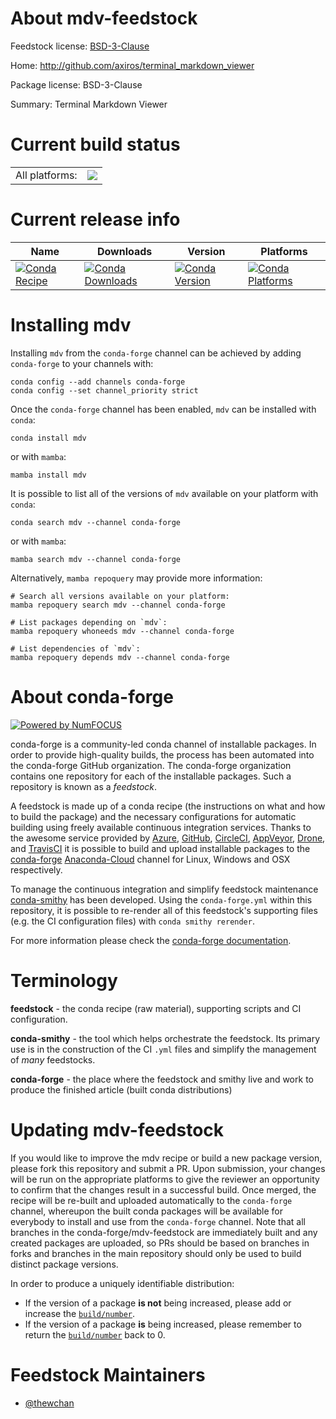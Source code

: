 About mdv-feedstock
===================

Feedstock license: [BSD-3-Clause](https://github.com/conda-forge/mdv-feedstock/blob/main/LICENSE.txt)

Home: http://github.com/axiros/terminal_markdown_viewer

Package license: BSD-3-Clause

Summary: Terminal Markdown Viewer

Current build status
====================


<table><tr><td>All platforms:</td>
    <td>
      <a href="https://dev.azure.com/conda-forge/feedstock-builds/_build/latest?definitionId=14145&branchName=main">
        <img src="https://dev.azure.com/conda-forge/feedstock-builds/_apis/build/status/mdv-feedstock?branchName=main">
      </a>
    </td>
  </tr>
</table>

Current release info
====================

| Name | Downloads | Version | Platforms |
| --- | --- | --- | --- |
| [![Conda Recipe](https://img.shields.io/badge/recipe-mdv-green.svg)](https://anaconda.org/conda-forge/mdv) | [![Conda Downloads](https://img.shields.io/conda/dn/conda-forge/mdv.svg)](https://anaconda.org/conda-forge/mdv) | [![Conda Version](https://img.shields.io/conda/vn/conda-forge/mdv.svg)](https://anaconda.org/conda-forge/mdv) | [![Conda Platforms](https://img.shields.io/conda/pn/conda-forge/mdv.svg)](https://anaconda.org/conda-forge/mdv) |

Installing mdv
==============

Installing `mdv` from the `conda-forge` channel can be achieved by adding `conda-forge` to your channels with:

```
conda config --add channels conda-forge
conda config --set channel_priority strict
```

Once the `conda-forge` channel has been enabled, `mdv` can be installed with `conda`:

```
conda install mdv
```

or with `mamba`:

```
mamba install mdv
```

It is possible to list all of the versions of `mdv` available on your platform with `conda`:

```
conda search mdv --channel conda-forge
```

or with `mamba`:

```
mamba search mdv --channel conda-forge
```

Alternatively, `mamba repoquery` may provide more information:

```
# Search all versions available on your platform:
mamba repoquery search mdv --channel conda-forge

# List packages depending on `mdv`:
mamba repoquery whoneeds mdv --channel conda-forge

# List dependencies of `mdv`:
mamba repoquery depends mdv --channel conda-forge
```


About conda-forge
=================

[![Powered by
NumFOCUS](https://img.shields.io/badge/powered%20by-NumFOCUS-orange.svg?style=flat&colorA=E1523D&colorB=007D8A)](https://numfocus.org)

conda-forge is a community-led conda channel of installable packages.
In order to provide high-quality builds, the process has been automated into the
conda-forge GitHub organization. The conda-forge organization contains one repository
for each of the installable packages. Such a repository is known as a *feedstock*.

A feedstock is made up of a conda recipe (the instructions on what and how to build
the package) and the necessary configurations for automatic building using freely
available continuous integration services. Thanks to the awesome service provided by
[Azure](https://azure.microsoft.com/en-us/services/devops/), [GitHub](https://github.com/),
[CircleCI](https://circleci.com/), [AppVeyor](https://www.appveyor.com/),
[Drone](https://cloud.drone.io/welcome), and [TravisCI](https://travis-ci.com/)
it is possible to build and upload installable packages to the
[conda-forge](https://anaconda.org/conda-forge) [Anaconda-Cloud](https://anaconda.org/)
channel for Linux, Windows and OSX respectively.

To manage the continuous integration and simplify feedstock maintenance
[conda-smithy](https://github.com/conda-forge/conda-smithy) has been developed.
Using the ``conda-forge.yml`` within this repository, it is possible to re-render all of
this feedstock's supporting files (e.g. the CI configuration files) with ``conda smithy rerender``.

For more information please check the [conda-forge documentation](https://conda-forge.org/docs/).

Terminology
===========

**feedstock** - the conda recipe (raw material), supporting scripts and CI configuration.

**conda-smithy** - the tool which helps orchestrate the feedstock.
                   Its primary use is in the construction of the CI ``.yml`` files
                   and simplify the management of *many* feedstocks.

**conda-forge** - the place where the feedstock and smithy live and work to
                  produce the finished article (built conda distributions)


Updating mdv-feedstock
======================

If you would like to improve the mdv recipe or build a new
package version, please fork this repository and submit a PR. Upon submission,
your changes will be run on the appropriate platforms to give the reviewer an
opportunity to confirm that the changes result in a successful build. Once
merged, the recipe will be re-built and uploaded automatically to the
`conda-forge` channel, whereupon the built conda packages will be available for
everybody to install and use from the `conda-forge` channel.
Note that all branches in the conda-forge/mdv-feedstock are
immediately built and any created packages are uploaded, so PRs should be based
on branches in forks and branches in the main repository should only be used to
build distinct package versions.

In order to produce a uniquely identifiable distribution:
 * If the version of a package **is not** being increased, please add or increase
   the [``build/number``](https://docs.conda.io/projects/conda-build/en/latest/resources/define-metadata.html#build-number-and-string).
 * If the version of a package **is** being increased, please remember to return
   the [``build/number``](https://docs.conda.io/projects/conda-build/en/latest/resources/define-metadata.html#build-number-and-string)
   back to 0.

Feedstock Maintainers
=====================

* [@thewchan](https://github.com/thewchan/)

